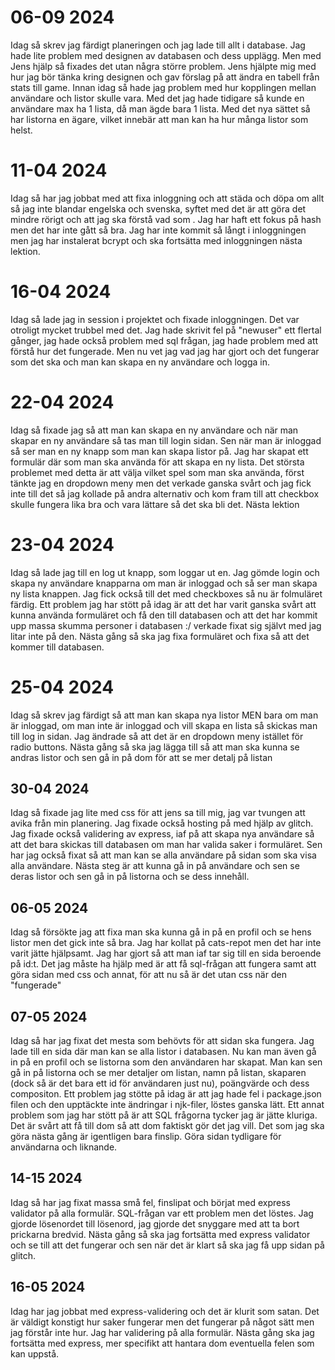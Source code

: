 # 06-09 2024
Idag så skrev jag färdigt planeringen och jag lade till allt i database.
Jag hade lite problem med designen av databasen och dess upplägg. Men med Jens hjälp så fixades det utan några större problem. Jens hjälpte mig med hur jag bör tänka kring designen och gav förslag på att ändra en tabell från stats till game. Innan idag så hade jag problem med hur kopplingen mellan användare och listor skulle vara. Med det jag hade tidigare så kunde en användare max ha 1 lista, då man ägde bara 1 lista. Med det nya sättet så har listorna en ägare, vilket innebär att man kan ha hur många listor som helst.

# 11-04 2024
Idag så har jag jobbat med att fixa inloggning och att städa och döpa om allt så jag inte blandar engelska och svenska, syftet med det är att göra det mindre rörigt och att jag ska förstå vad som . Jag har haft ett fokus på hash men det har inte gått så bra. Jag har inte kommit så långt i inloggningen men jag har instalerat bcrypt och ska fortsätta med inloggningen nästa lektion.

# 16-04 2024
Idag så lade jag in session i projektet och fixade inloggningen. Det var otroligt mycket trubbel med det. Jag hade skrivit fel på "newuser" ett flertal gånger, jag hade också problem med sql frågan, jag hade problem med att förstå hur det fungerade. Men nu vet jag vad jag har gjort och det fungerar som det ska och man kan skapa en ny användare och logga in.

# 22-04 2024
Idag så fixade jag så att man kan skapa en ny användare och när man skapar en ny användare så tas man till login sidan. Sen när man är inloggad så ser man en ny knapp som man kan skapa listor på. Jag har skapat ett formulär där som man ska använda för att skapa en ny lista. Det största problemet med detta är att välja vilket spel som man ska använda, först tänkte jag en dropdown meny men det verkade ganska svårt och jag fick inte till det så jag kollade på andra alternativ och kom fram till att checkbox skulle fungera lika bra och vara lättare så det ska bli det. Nästa lektion 

# 23-04 2024
Idag så lade jag till en log ut knapp, som loggar ut en. Jag gömde login och skapa ny användare knapparna om man är inloggad och så ser man skapa ny lista knappen. Jag fick också till det med checkboxes så nu är folmuläret färdig. Ett problem jag har stött på idag är att det har varit ganska svårt att kunna använda formuläret och få den till databasen och att det har kommit upp massa skumma personer i databasen :/ verkade fixat sig självt med jag litar inte på den. Nästa gång så ska jag fixa formuläret och fixa så att det kommer till databasen.

# 25-04 2024
Idag så skrev jag färdigt så att man kan skapa nya listor MEN bara om man är inloggad, om man inte är inloggad och vill skapa en lista så skickas man till log in sidan. Jag ändrade så att det är en dropdown meny istället för radio buttons. Nästa gång så ska jag lägga till så att man ska kunna se andras listor och sen gå in på dom för att se mer detalj på listan

## 30-04 2024
Idag så fixade jag lite med css för att jens sa till mig, jag var tvungen att avika från min planering. Jag fixade också hosting på med hjälp av glitch. Jag fixade också validering av express, iaf på att skapa nya användare så att det bara skickas till databasen om man har valida saker i formuläret. Sen har jag också fixat så att man kan se alla användare på sidan som ska visa alla användare. Nästa steg är att kunna gå in på användare och sen se deras listor och sen gå in på listorna och se dess innehåll.

## 06-05 2024
Idag så försökte jag att fixa man ska kunna gå in på en profil och se hens listor men det gick inte så bra. Jag har kollat på cats-repot men det har inte varit jätte hjälpsamt. Jag har gjort så att man iaf tar sig till en sida beroende på id:t. Det jag måste ha hjälp med är att få sql-frågan att fungera samt att göra sidan med css och annat, för att nu så är det utan css när den "fungerade"

## 07-05 2024
Idag så har jag fixat det mesta som behövts för att sidan ska fungera. Jag lade till en sida där man kan se alla listor i databasen. Nu kan man även gå in på en profil och se listorna som den användaren har skapat. Man kan sen gå in på listorna och se mer detaljer om listan, namn på listan, skaparen (dock så är det bara ett id för användaren just nu), poängvärde och dess compositon. Ett problem jag stötte på idag är att jag hade fel i package.json filen och den upptäckte inte ändringar i njk-filer, löstes ganska lätt. Ett annat problem som jag har stött på är att SQL frågorna tycker jag är jätte kluriga. Det är svårt att få till dom så att dom faktiskt gör det jag vill. Det som jag ska göra nästa gång är igentligen bara finslip. Göra sidan tydligare för användarna och liknande.

## 14-15 2024
Idag så har jag fixat massa små fel, finslipat och börjat med express validator på alla formulär. SQL-frågan var ett problem men det löstes. Jag gjorde lösenordet till lösenord, jag gjorde det snyggare med att ta bort prickarna bredvid. Nästa gång så ska jag fortsätta med express validator och se till att det fungerar och sen när det är klart så ska jag få upp sidan på glitch.

## 16-05 2024
Idag har jag jobbat med express-validering och det är klurit som satan. Det är väldigt konstigt hur saker fungerar men det fungerar på något sätt men jag förstår inte hur. Jag har validering på alla formulär. Nästa gång ska jag fortsätta med express, mer specifikt att hantara dom eventuella felen som kan uppstå.